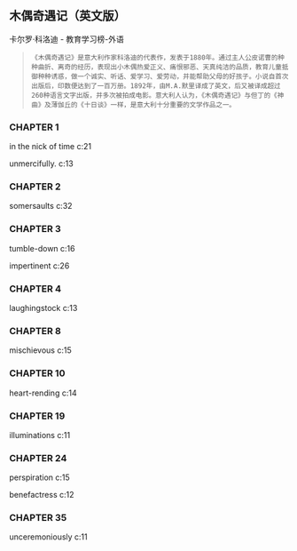 ## 木偶奇遇记（英文版）

卡尔罗·科洛迪  -  教育学习榜-外语

>     《木偶奇遇记》是意大利作家科洛迪的代表作，发表于1880年。通过主人公皮诺曹的种种曲折、离奇的经历，表现出小木偶热爱正义、痛恨邪恶、天真纯洁的品质，教育儿童抵御种种诱惑，做一个诚实、听话、爱学习、爱劳动，并能帮助父母的好孩子。小说自首次出版后，印数便达到了一百万册。1892年，由M.A.默里译成了英文，后又被译成超过260种语言文字出版，并多次被拍成电影。意大利人认为，《木偶奇遇记》与但丁的《神曲》及薄伽丘的《十日谈》一样，是意大利十分重要的文学作品之一。


### CHAPTER 1

in the nick of time c:21

unmercifully. c:13

### CHAPTER 2

somersaults c:32

### CHAPTER 3

tumble-down c:16

impertinent c:26

### CHAPTER 4

laughingstock c:13

### CHAPTER 8

mischievous c:15

### CHAPTER 10

heart-rending c:14

### CHAPTER 19

illuminations c:11

### CHAPTER 24

perspiration c:15

benefactress c:12

### CHAPTER 35

unceremoniously c:11